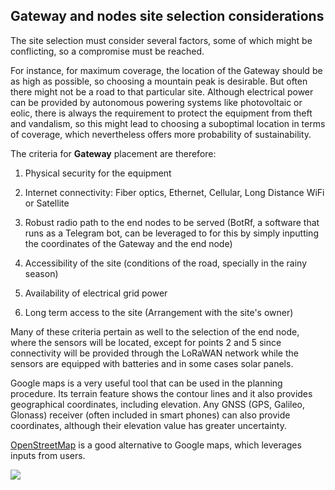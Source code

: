 ## Gateway and nodes site selection considerations

The site selection must consider several factors, some of which might be
conflicting, so a compromise must be reached.

For instance, for maximum coverage, the location of the Gateway should
be as high as possible, so choosing a mountain peak is desirable. But
often there might not be a road to that particular site. Although
electrical power can be provided by autonomous powering systems like
photovoltaic or eolic, there is always the requirement to protect the
equipment from theft and vandalism, so this might lead to choosing a
suboptimal location in terms of coverage, which nevertheless offers more
probability of sustainability.

The criteria for **Gateway** placement are therefore:

1)  Physical security for the equipment

2)  Internet connectivity: Fiber optics, Ethernet, Cellular, Long Distance WiFi or Satellite

3)  Robust radio path to the end nodes to be served (BotRf, a software that runs as a Telegram bot, can be leveraged to for this by simply inputting the coordinates of the Gateway and the end node)

4)  Accessibility of the site (conditions of the road, specially in the rainy season)

5)  Availability of electrical grid power

6)  Long term access to the site (Arrangement with the site\'s owner)

Many of these criteria pertain as well to the selection of the end node,
where the sensors will be located, except for points 2 and 5 since
connectivity will be provided through the LoRaWAN network while the
sensors are equipped with batteries and in some cases solar panels.

Google maps is a very useful tool that can be used in the planning
procedure. Its terrain feature shows the contour lines and it also
provides geographical coordinates, including elevation. Any GNSS (GPS,
Galileo, Glonass) receiver (often included in smart phones) can also
provide coordinates, although their elevation value has greater
uncertainty.

[OpenStreetMap](https://www.openstreetmap.org/) is a good alternative to
Google maps, which leverages inputs from users.

![](/en/Documentation/basics/images/img_gateway_and_nodes_site_selection_considerations/media/image1.png)


